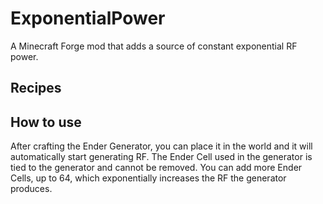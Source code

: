# ExponentialPower
A Minecraft Forge mod that adds a source of constant exponential RF power.

## Recipes



## How to use
 After crafting the Ender Generator, you can place it in the world and it will automatically start generating RF. The Ender Cell used in the generator is tied to the generator and cannot be removed. You can add more Ender Cells, up to 64, which exponentially increases the RF the generator produces.
